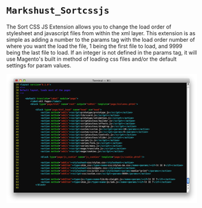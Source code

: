 # `Markshust_Sortcssjs`

The Sort CSS JS Extension allows you to change the load order of stylesheet and javascript files from within the xml layer. This extension is as simple as adding a number to the params tag with the load order number of where you want the load the file, 1 being the first file to load, and 9999 being the last file to load. If an integer is not defined in the params tag, it will use Magento's built in method of loading css files and/or the default settings for param values.

<img src="sortcssjs-ss.png" />

